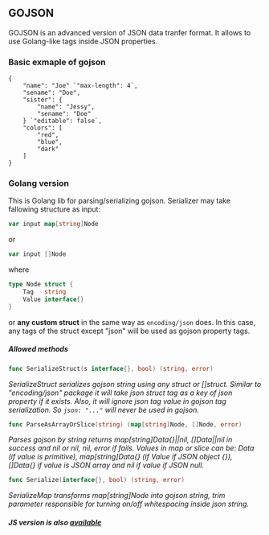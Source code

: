 ## GOJSON

GOJSON is an advanced version of JSON data tranfer format. It allows to use Golang-like tags inside JSON properties.

### Basic exmaple of gojson

```
{
    "name": "Joe" `"max-length": 4`,
    "sename": "Doe",
    "sister": {
        "name": "Jessy",
        "sename": "Doe"
    } `"editable": false`,
    "colors": [
        "red",
        "blue",
        "dark"
    ]
}
```

### Golang version

This is Golang lib for parsing/serializing gojson. Serializer may take fallowing structure as input:

```go
var input map[string]Node
```

or

```go
var input []Node
```

where

```go
type Node struct {
	Tag   string
	Value interface{}
}
```

or __any custom struct__ in the same way as `encoding/json` does. In this case,
any tags of the struct except "json" will be used as gojson property tags.


##### Allowed methods

```go
func SerializeStruct(s interface{}, bool) (string, error)
```

_SerializeStruct serializes gojson string using any struct or []struct._
_Similar to "encoding/json" package it will take json struct tag as a_
_key of json property if it exists. Also, it will ignore json tag value in_
_gojson tag serialization. So `json: "..."` will never be used in gojson._


```go
func ParseAsArrayOrSlice(string) (map[string]Node, []Node, error)
```

_Parses gojson by string returns map[string]Data{}||nil, []Data||nil in success and nil_
_or nil, nil, error if fails. Values in map or slice can be: Data (if value is primitive),_
_map[string]Data{} (if Value if JSON object {}), []Data{} if value is_
_JSON array and nil if value if JSON null._


```go
func Serialize(interface{}, bool) (string, error)
```

_SerializeMap transforms map[string]Node into gojson string, trim parameter_
_responsible for turning on/off whitespacing inside json string._



##### JS version is also [available](https://github.com/lempiy/GO_JSON_JS)

